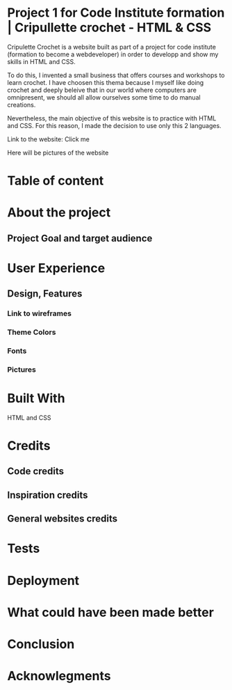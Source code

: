 # Project 1 for Code Institute formation | Cripullette crochet - HTML & CSS
Cripulette Crochet is a website built as part of a project for code institute (formation to become a webdeveloper) in order to developp and show my skills in HTML and CSS. 

To do this, I invented a small business that offers courses and workshops to learn crochet. I have choosen this thema because I myself like doing crochet and deeply beleive that in our world where computers are omnipresent, we should all allow ourselves some time to do manual creations. 

Nevertheless, the main objective of this website is to practice with HTML and CSS. For this reason, I made the decision to use only this 2 languages.

Link to the website: Click me


Here will be pictures of the website

# Table of content

# About the project
## Project Goal and target audience

# User Experience 
## Design, Features 
### Link to wireframes
### Theme Colors
### Fonts
### Pictures

# Built With
HTML and CSS

# Credits
## Code credits
## Inspiration credits
## General websites credits

# Tests

# Deployment

# What could have been made better

# Conclusion

# Acknowlegments